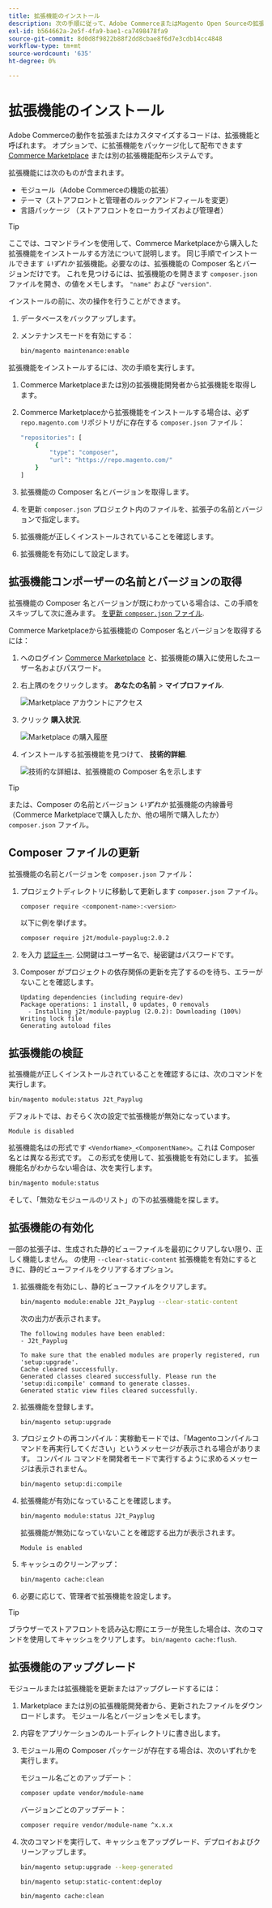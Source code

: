 ```yaml
---
title: 拡張機能のインストール
description: 次の手順に従って、Adobe CommerceまたはMagento Open Sourceの拡張機能をインストールします。
exl-id: b564662a-2e5f-4fa9-bae1-ca7498478fa9
source-git-commit: 8d0d8f9822b88f2dd8cbae8f6d7e3cdb14cc4848
workflow-type: tm+mt
source-wordcount: '635'
ht-degree: 0%

---
```


# 拡張機能のインストール

Adobe Commerceの動作を拡張またはカスタマイズするコードは、拡張機能と呼ばれます。 オプションで、に拡張機能をパッケージ化して配布できます [Commerce Marketplace](https://marketplace.magento.com) または別の拡張機能配布システムです。

拡張機能には次のものが含まれます。

- モジュール（Adobe Commerceの機能の拡張）
- テーマ（ストアフロントと管理者のルックアンドフィールを変更）
- 言語パッケージ （ストアフロントをローカライズおよび管理者）

>[!TIP]
>
>ここでは、コマンドラインを使用して、Commerce Marketplaceから購入した拡張機能をインストールする方法について説明します。 同じ手順でインストールできます _いずれか_ 拡張機能。必要なのは、拡張機能の Composer 名とバージョンだけです。 これを見つけるには、拡張機能のを開きます `composer.json` ファイルを開き、の値をメモします。 `"name"` および `"version"`.

インストールの前に、次の操作を行うことができます。

1. データベースをバックアップします。
1. メンテナンスモードを有効にする：

   ```bash
   bin/magento maintenance:enable
   ```

拡張機能をインストールするには、次の手順を実行します。

1. Commerce Marketplaceまたは別の拡張機能開発者から拡張機能を取得します。
1. Commerce Marketplaceから拡張機能をインストールする場合は、必ず `repo.magento.com` リポジトリがに存在する `composer.json` ファイル：

   ```bash
   "repositories": [
       {
           "type": "composer",
           "url": "https://repo.magento.com/"
       }
   ]
   ```

1. 拡張機能の Composer 名とバージョンを取得します。
1. を更新 `composer.json` プロジェクト内のファイルを、拡張子の名前とバージョンで指定します。
1. 拡張機能が正しくインストールされていることを確認します。
1. 拡張機能を有効にして設定します。

## 拡張機能コンポーザーの名前とバージョンの取得

拡張機能の Composer 名とバージョンが既にわかっている場合は、この手順をスキップして次に進みます。 [を更新 `composer.json` ファイル](#update-your-composer-file).

Commerce Marketplaceから拡張機能の Composer 名とバージョンを取得するには：

1. へのログイン [Commerce Marketplace](https://marketplace.magento.com) と、拡張機能の購入に使用したユーザー名およびパスワード。

1. 右上隅のをクリックします。 **あなたの名前** > **マイプロファイル**.

   ![Marketplace アカウントにアクセス](../../assets/installation/marketplace-my-profile.png)

1. クリック **購入状況**.

   ![Marketplace の購入履歴](../../assets/installation//marketplace-my-purchases.png)

1. インストールする拡張機能を見つけて、 **技術的詳細**.

   ![技術的な詳細は、拡張機能の Composer 名を示します](../../assets/installation/marketplace-extension-technical-details.png)

>[!TIP]
>
>または、Composer の名前とバージョン _いずれか_ 拡張機能の内線番号（Commerce Marketplaceで購入したか、他の場所で購入したか） `composer.json` ファイル。

## Composer ファイルの更新

拡張機能の名前とバージョンを `composer.json` ファイル：

1. プロジェクトディレクトリに移動して更新します `composer.json` ファイル。

   ```bash
   composer require <component-name>:<version>
   ```

   以下に例を挙げます。

   ```bash
   composer require j2t/module-payplug:2.0.2
   ```

1. を入力 [認証キー](../prerequisites/authentication-keys.md). 公開鍵はユーザー名で、秘密鍵はパスワードです。

1. Composer がプロジェクトの依存関係の更新を完了するのを待ち、エラーがないことを確認します。

   ```terminal
   Updating dependencies (including require-dev)
   Package operations: 1 install, 0 updates, 0 removals
     - Installing j2t/module-payplug (2.0.2): Downloading (100%)
   Writing lock file
   Generating autoload files
   ```

## 拡張機能の検証

拡張機能が正しくインストールされていることを確認するには、次のコマンドを実行します。

```bash
bin/magento module:status J2t_Payplug
```

デフォルトでは、おそらく次の設定で拡張機能が無効になっています。

```terminal
Module is disabled
```

拡張機能名はの形式です `<VendorName>_<ComponentName>`。これは Composer 名とは異なる形式です。 この形式を使用して、拡張機能を有効にします。 拡張機能名がわからない場合は、次を実行します。

```bash
bin/magento module:status
```

そして、「無効なモジュールのリスト」の下の拡張機能を探します。

## 拡張機能の有効化

一部の拡張子は、生成された静的ビューファイルを最初にクリアしない限り、正しく機能しません。 の使用 `--clear-static-content` 拡張機能を有効にするときに、静的ビューファイルをクリアするオプション。

1. 拡張機能を有効にし、静的ビューファイルをクリアします。

   ```bash
   bin/magento module:enable J2t_Payplug --clear-static-content
   ```

   次の出力が表示されます。

   ```terminal
   The following modules have been enabled:
   - J2t_Payplug
   
   To make sure that the enabled modules are properly registered, run 'setup:upgrade'.
   Cache cleared successfully.
   Generated classes cleared successfully. Please run the 'setup:di:compile' command to generate classes.
   Generated static view files cleared successfully.
   ```

1. 拡張機能を登録します。

   ```bash
   bin/magento setup:upgrade
   ```

1. プロジェクトの再コンパイル：実稼動モードでは、「Magentoコンパイルコマンドを再実行してください」というメッセージが表示される場合があります。 コンパイル コマンドを開発者モードで実行するように求めるメッセージは表示されません。

   ```bash
   bin/magento setup:di:compile
   ```

1. 拡張機能が有効になっていることを確認します。

   ```bash
   bin/magento module:status J2t_Payplug
   ```

   拡張機能が無効になっていないことを確認する出力が表示されます。

   ```terminal
   Module is enabled
   ```

1. キャッシュのクリーンアップ：

   ```bash
   bin/magento cache:clean
   ```

1. 必要に応じて、管理者で拡張機能を設定します。

>[!TIP]
>
>ブラウザーでストアフロントを読み込む際にエラーが発生した場合は、次のコマンドを使用してキャッシュをクリアします。 `bin/magento cache:flush`.

## 拡張機能のアップグレード

モジュールまたは拡張機能を更新またはアップグレードするには：

1. Marketplace または別の拡張機能開発者から、更新されたファイルをダウンロードします。 モジュール名とバージョンをメモします。

1. 内容をアプリケーションのルートディレクトリに書き出します。

1. モジュール用の Composer パッケージが存在する場合は、次のいずれかを実行します。

   モジュール名ごとのアップデート：

   ```bash
   composer update vendor/module-name
   ```

   バージョンごとのアップデート：

   ```bash
   composer require vendor/module-name ^x.x.x
   ```

1. 次のコマンドを実行して、キャッシュをアップグレード、デプロイおよびクリーンアップします。

   ```bash
   bin/magento setup:upgrade --keep-generated
   ```

   ```bash
   bin/magento setup:static-content:deploy
   ```

   ```bash
   bin/magento cache:clean
   ```
